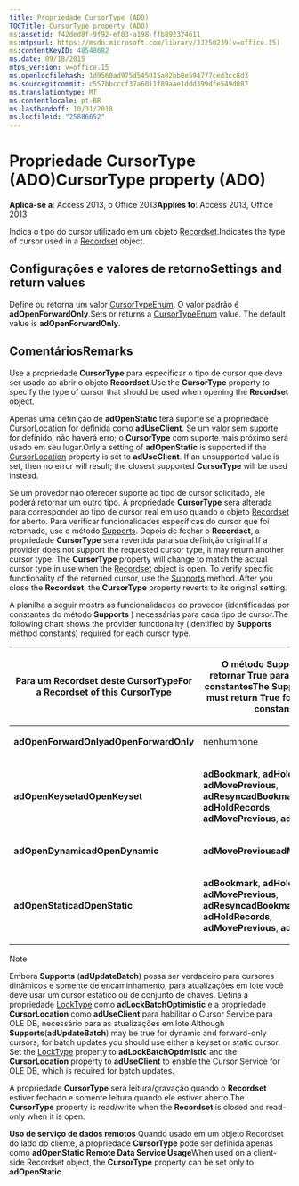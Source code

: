 ```yaml
---
title: Propriedade CursorType (ADO)
TOCTitle: CursorType property (ADO)
ms:assetid: f42ded8f-9f92-ef03-a198-ffb892324611
ms:mtpsurl: https://msdn.microsoft.com/library/JJ250239(v=office.15)
ms:contentKeyID: 48548682
ms.date: 09/18/2015
mtps_version: v=office.15
ms.openlocfilehash: 1d9560ad975d545015a02bb0e594777ced3cc8d3
ms.sourcegitcommit: c557bbcccf37a6011f89aae1ddd399dfe549d087
ms.translationtype: MT
ms.contentlocale: pt-BR
ms.lasthandoff: 10/31/2018
ms.locfileid: "25886652"
---
```

# <a name="cursortype-property-ado"></a><span data-ttu-id="9913b-102">Propriedade CursorType (ADO)</span><span class="sxs-lookup"><span data-stu-id="9913b-102">CursorType property (ADO)</span></span>


<span data-ttu-id="9913b-103">**Aplica-se a**: Access 2013, o Office 2013</span><span class="sxs-lookup"><span data-stu-id="9913b-103">**Applies to**: Access 2013, Office 2013</span></span>

<span data-ttu-id="9913b-104">Indica o tipo do cursor utilizado em um objeto [Recordset](recordset-object-ado.md).</span><span class="sxs-lookup"><span data-stu-id="9913b-104">Indicates the type of cursor used in a [Recordset](recordset-object-ado.md) object.</span></span>

## <a name="settings-and-return-values"></a><span data-ttu-id="9913b-105">Configurações e valores de retorno</span><span class="sxs-lookup"><span data-stu-id="9913b-105">Settings and return values</span></span>

<span data-ttu-id="9913b-p101">Define ou retorna um valor [CursorTypeEnum](cursortypeenum.md). O valor padrão é **adOpenForwardOnly**.</span><span class="sxs-lookup"><span data-stu-id="9913b-p101">Sets or returns a [CursorTypeEnum](cursortypeenum.md) value. The default value is **adOpenForwardOnly**.</span></span>

## <a name="remarks"></a><span data-ttu-id="9913b-108">Comentários</span><span class="sxs-lookup"><span data-stu-id="9913b-108">Remarks</span></span>

<span data-ttu-id="9913b-109">Use a propriedade **CursorType** para especificar o tipo de cursor que deve ser usado ao abrir o objeto **Recordset**.</span><span class="sxs-lookup"><span data-stu-id="9913b-109">Use the **CursorType** property to specify the type of cursor that should be used when opening the **Recordset** object.</span></span>

<span data-ttu-id="9913b-p102">Apenas uma definição de **adOpenStatic** terá suporte se a propriedade [CursorLocation](cursorlocation-property-ado.md) for definida como **adUseClient**. Se um valor sem suporte for definido, não haverá erro; o **CursorType** com suporte mais próximo será usado em seu lugar.</span><span class="sxs-lookup"><span data-stu-id="9913b-p102">Only a setting of **adOpenStatic** is supported if the [CursorLocation](cursorlocation-property-ado.md) property is set to **adUseClient**. If an unsupported value is set, then no error will result; the closest supported **CursorType** will be used instead.</span></span>

<span data-ttu-id="9913b-p103">Se um provedor não oferecer suporte ao tipo de cursor solicitado, ele poderá retornar um outro tipo. A propriedade **CursorType** será alterada para corresponder ao tipo de cursor real em uso quando o objeto [Recordset](recordset-object-ado.md) for aberto. Para verificar funcionalidades específicas do cursor que foi retornado, use o método [Supports](supports-method-ado.md). Depois de fechar o **Recordset**, a propriedade **CursorType** será revertida para sua definição original.</span><span class="sxs-lookup"><span data-stu-id="9913b-p103">If a provider does not support the requested cursor type, it may return another cursor type. The **CursorType** property will change to match the actual cursor type in use when the [Recordset](recordset-object-ado.md) object is open. To verify specific functionality of the returned cursor, use the [Supports](supports-method-ado.md) method. After you close the **Recordset**, the **CursorType** property reverts to its original setting.</span></span>

<span data-ttu-id="9913b-116">A planilha a seguir mostra as funcionalidades do provedor (identificadas por constantes do método **Supports** ) necessárias para cada tipo de cursor.</span><span class="sxs-lookup"><span data-stu-id="9913b-116">The following chart shows the provider functionality (identified by **Supports** method constants) required for each cursor type.</span></span>

<table>
<colgroup>
<col style="width: 50%" />
<col style="width: 50%" />
</colgroup>
<thead>
<tr class="header">
<th><p><span data-ttu-id="9913b-117">Para um Recordset deste CursorType</span><span class="sxs-lookup"><span data-stu-id="9913b-117">For a Recordset of this CursorType</span></span></p></th>
<th><p><span data-ttu-id="9913b-118">O método Supports deve retornar True para todas estas constantes</span><span class="sxs-lookup"><span data-stu-id="9913b-118">The Supports method must return True for all of these constants</span></span></p></th>
</tr>
</thead>
<tbody>
<tr class="odd">
<td><p><span data-ttu-id="9913b-119"><strong>adOpenForwardOnly</strong></span><span class="sxs-lookup"><span data-stu-id="9913b-119"><strong>adOpenForwardOnly</strong></span></span></p></td>
<td><p><span data-ttu-id="9913b-120">nenhum</span><span class="sxs-lookup"><span data-stu-id="9913b-120">none</span></span></p></td>
</tr>
<tr class="even">
<td><p><span data-ttu-id="9913b-121"><strong>adOpenKeyset</strong></span><span class="sxs-lookup"><span data-stu-id="9913b-121"><strong>adOpenKeyset</strong></span></span></p></td>
<td><p><span data-ttu-id="9913b-122"><strong>adBookmark</strong>, <strong>adHoldRecords</strong>, <strong>adMovePrevious</strong>, <strong>adResync</strong></span><span class="sxs-lookup"><span data-stu-id="9913b-122"><strong>adBookmark</strong>, <strong>adHoldRecords</strong>, <strong>adMovePrevious</strong>, <strong>adResync</strong></span></span></p></td>
</tr>
<tr class="odd">
<td><p><span data-ttu-id="9913b-123"><strong>adOpenDynamic</strong></span><span class="sxs-lookup"><span data-stu-id="9913b-123"><strong>adOpenDynamic</strong></span></span></p></td>
<td><p><span data-ttu-id="9913b-124"><strong>adMovePrevious</strong></span><span class="sxs-lookup"><span data-stu-id="9913b-124"><strong>adMovePrevious</strong></span></span></p></td>
</tr>
<tr class="even">
<td><p><span data-ttu-id="9913b-125"><strong>adOpenStatic</strong></span><span class="sxs-lookup"><span data-stu-id="9913b-125"><strong>adOpenStatic</strong></span></span></p></td>
<td><p><span data-ttu-id="9913b-126"><strong>adBookmark</strong>, <strong>adHoldRecords</strong>, <strong>adMovePrevious</strong>, <strong>adResync</strong></span><span class="sxs-lookup"><span data-stu-id="9913b-126"><strong>adBookmark</strong>, <strong>adHoldRecords</strong>, <strong>adMovePrevious</strong>, <strong>adResync</strong></span></span></p></td>
</tr>
</tbody>
</table>


> [!NOTE]
> <span data-ttu-id="9913b-p104">Embora **Supports** (**adUpdateBatch**) possa ser verdadeiro para cursores dinâmicos e somente de encaminhamento, para atualizações em lote você deve usar um cursor estático ou de conjunto de chaves. Defina a propriedade [LockType](locktype-property-ado.md) como **adLockBatchOptimistic** e a propriedade **CursorLocation** como **adUseClient** para habilitar o Cursor Service para OLE DB, necessário para as atualizações em lote.</span><span class="sxs-lookup"><span data-stu-id="9913b-p104">Although **Supports**(**adUpdateBatch**) may be true for dynamic and forward-only cursors, for batch updates you should use either a keyset or static cursor. Set the [LockType](locktype-property-ado.md) property to **adLockBatchOptimistic** and the **CursorLocation** property to **adUseClient** to enable the Cursor Service for OLE DB, which is required for batch updates.</span></span>

<span data-ttu-id="9913b-129">A propriedade **CursorType** será leitura/gravação quando o **Recordset** estiver fechado e somente leitura quando ele estiver aberto.</span><span class="sxs-lookup"><span data-stu-id="9913b-129">The **CursorType** property is read/write when the **Recordset** is closed and read-only when it is open.</span></span>

<span data-ttu-id="9913b-130">**Uso de serviço de dados remotos** Quando usado em um objeto Recordset do lado do cliente, a propriedade **CursorType** pode ser definida apenas como **adOpenStatic**.</span><span class="sxs-lookup"><span data-stu-id="9913b-130">**Remote Data Service Usage**When used on a client-side Recordset object, the **CursorType** property can be set only to **adOpenStatic**.</span></span>


